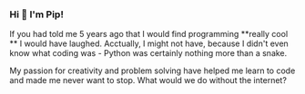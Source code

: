### Hi 👋 I'm Pip!

If you had told me 5 years ago that I would find programming **really cool ** I would have laughed. Acctually, I might not have, because I didn't even know what coding was - Python was certainly nothing more than a snake.

My passion for creativity and problem solving have helped me learn to code and made me never want to stop. What would we do without the internet?

<!--
**pippayyy/pippayyy** is a ✨ _special_ ✨ repository because its `README.md` (this file) appears on your GitHub profile.

Here are some ideas to get you started:

- 🔭 I’m currently working on ...
- 🌱 I’m currently learning ...
- 👯 I’m looking to collaborate on ...
- 🤔 I’m looking for help with ...
- 💬 Ask me about ...
- 📫 How to reach me: ...
- 😄 Pronouns: ...
- ⚡ Fun fact: ...
-->
